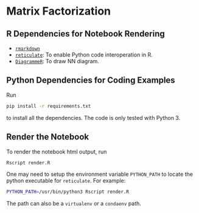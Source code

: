 # Matrix Factorization

## R Dependencies for Notebook Rendering

+ [`rmarkdown`](https://rmarkdown.rstudio.com/)
+ [`reticulate`](https://github.com/rstudio/reticulate): To enable Python code interoperation in R.
+ [`DiagrammeR`](https://github.com/rich-iannone/DiagrammeR): To draw NN diagram.


## Python Dependencies for Coding Examples

Run

```sh
pip install -r requirements.txt
```

to install all the dependencies.
The code is only tested with Python 3.


## Render the Notebook

To render the notebook html output, run

```sh
Rscript render.R
```

One may need to setup the environment variable `PYTHON_PATH` to locate the python executable for `reticulate`.
For example:

```sh
PYTHON_PATH=/usr/bin/python3 Rscript render.R
```

The path can also be a `virtualenv` or a `condaenv` path.
